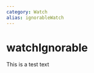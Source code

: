 ```yaml
---
category: Watch
alias: ignorableWatch
---
```


# watchIgnorable

<!-- TODO: write how to make -->

This is a test text